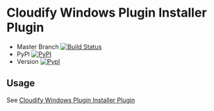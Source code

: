 Cloudify Windows Plugin Installer Plugin
========================================

* Master Branch [![Build Status](https://travis-ci.org/cloudify-cosmo/cloudify-windows-plugin-installer-plugin.svg?branch=master)](https://travis-ci.org/cloudify-cosmo/cloudify-windows-plugin-installer-plugin)
* PyPI [![PyPI](http://img.shields.io/pypi/dm/cloudify-windows-plugin-installer-plugin.svg)](http://img.shields.io/pypi/dm/cloudify-windows-plugin-installer-plugin.svg)
* Version [![PypI](http://img.shields.io/pypi/v/cloudify-windows-plugin-installer-plugin.svg)](http://img.shields.io/pypi/v/cloudify-windows-plugin-installer-plugin.svg)

## Usage

See [Cloudify Windows Plugin Installer Plugin](http://getcloudify.org/guide/3.2/plugin-windows-plugin-installer.html)
